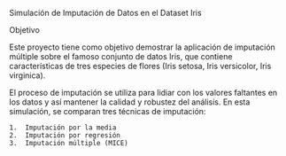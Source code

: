 Simulación de Imputación de Datos en el Dataset Iris

Objetivo

Este proyecto tiene como objetivo demostrar la aplicación de imputación múltiple sobre el famoso conjunto de datos Iris, que contiene características de tres especies de flores (Iris setosa, Iris versicolor, Iris virginica).

El proceso de imputación se utiliza para lidiar con los valores faltantes en los datos y así mantener la calidad y robustez del análisis. En esta simulación, se comparan tres técnicas de imputación:

	1.	Imputación por la media
	2.	Imputación por regresión
	3.	Imputación múltiple (MICE)
